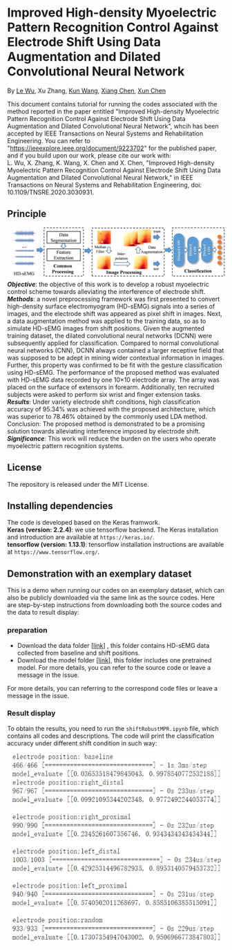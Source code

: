 # Improved High-density Myoelectric Pattern Recognition Control Against Electrode Shift Using Data Augmentation and Dilated Convolutional Neural Network
By [Le Wu](https://github.com/wule1994), Xu Zhang, [Kun Wang](https://scholar.google.com/citations?hl=zh-CN&user=q5g9Y5sAAAAJ), [Xiang Chen](https://scholar.google.com/citations?hl=en&user=JURnq4QAAAAJ), [Xun Chen](http://staff.ustc.edu.cn/~xunchen/index.htm)

This document contains tutorial for running the codes associated with the method reported in the paper entitled "Improved High-density Myoelectric Pattern Recognition Control Against Electrode Shift Using Data Augmentation and Dilated Convolutional Neural Network", whcih has been accepted by IEEE Transactions on Neural Systems and Rehabilitation Engineering. You can refer to "https://ieeexplore.ieee.org/document/9223702" for the published paper, and if you build upon our work, please cite our work with:  
L. Wu, X. Zhang, K. Wang, X. Chen and X. Chen, "Improved High-density Myoelectric Pattern Recognition Control Against Electrode Shift Using Data Augmentation and Dilated Convolutional Neural Network," in IEEE Transactions on Neural Systems and Rehabilitation Engineering, doi: 10.1109/TNSRE.2020.3030931.


## Principle
![](./images/flowchart.png "flowchart of the proposed method")  
***Objective***: the objective of this work is to develop a robust myoelectric control scheme towards alleviating the interference of electrode shift.  
***Methods***: a novel preprocessing framework was first presented to convert high-density surface electromyogram (HD-sEMG) signals into a series of images, and the electrode shift was appeared as pixel shift in images. Next, a data augmentation method was applied to the training data, so as to simulate HD-sEMG images from shift positions. Given the augmented training dataset, the dilated convolutional neural networks (DCNN) were subsequently applied for classification. Compared to normal convolutional neural networks (CNN), DCNN always contained a larger receptive field that was supposed to be adept in mining wider contextual information in images. Further, this property was confirmed to be fit with the gesture classification using HD-sEMG. The performance of the proposed method was evaluated with HD-sEMG data recorded by one 10×10 electrode array. The array was placed on the surface of extensors in forearm. Additionally, ten recruited subjects were asked to perform six wrist and finger extension tasks.  
***Results***: Under variety electrode shift conditions, high classification accuracy of 95.34% was achieved with the proposed architecture, which was superior to 78.46% obtained by the commonly used LDA method. Conclusion: The proposed method is demonstrated to be a promising solution towards alleviating interference imposed by electrode shift.  
***Significance***: This work will reduce the burden on the users who operate myoelectric pattern recognition systems.


## License

The repository is released under the MIT License.

## Installing dependencies
The code is developed based on the Keras framwork.  
**Keras (version: 2.2.4)**: we use tensorflow backend. The Keras installation and introduction are available at `https://keras.io/`.  
**tensorflow (version: 1.13.1)**: tensorflow installation instructions are available at `https://www.tensorflow.org/`.

## Demonstration with an exemplary dataset
This is a demo when running our codes on an exemplary dataset, which can also be publicly downloaded via the same link as the source codes. Here are step-by-step instructions from downloading both the source codes and the data to result display: 

### preparation
* Download the data folder [[link](https://bit.ly/2VuALIW)] , this folder contains HD-sEMG data collected from baseline and shift positions.  
* Download the model folder [[link](https://bit.ly/2Vc99cH)], this folder includes one pretrained model. 
For more details, you can refer to the source code or leave a message in the issue.

For more details, you can referring to the correspond code files or leave a message in the issue.

### Result display 
To obtain the results, you need to run the `shiftRobustMPR.ipynb` file, which contains all codes and descriptions. The code will print the classification accuracy under different shift condition in such way:
 
![](./images/result.png "results")